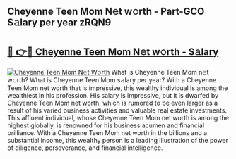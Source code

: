 ## Cheyenne Teen Mom N𝚎t w𝚘rth - Part-GCO S𝚊lary per year zRQN9

# <h2><a href="http://gc48onq.nevu.top/?p=Cheyenne+Teen+Mom">🔗 👉🔴 Cheyenne Teen Mom N𝚎t w𝚘rth - S𝚊lary</a></h2>

[![Cheyenne Teen Mom N𝚎t W𝚘rth](https://i.imgur.com/Oavwk0R.jpeg)](http://gc48onq.nevu.top/?p=Cheyenne+Teen+Mom)
What is Cheyenne Teen Mom n𝚎t w𝚘rth? What is Cheyenne Teen Mom s𝚊lary per year?
With a Cheyenne Teen Mom net worth that is impressive, this wealthy individual is among the wealthiest in his profession. His salary is impressive, but it is dwarfed by Cheyenne Teen Mom net worth, which is rumored to be even larger as a result of his varied business activities and valuable real estate investments. This affluent individual, whose Cheyenne Teen Mom net worth is among the highest globally, is renowned for his business acumen and financial brilliance. With a Cheyenne Teen Mom net worth in the billions and a substantial income, this wealthy person is a leading illustration of the power of diligence, perseverance, and financial intelligence.
